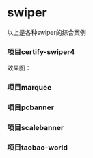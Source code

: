 # swiper
以上是各种swiper的综合案例

### 项目certify-swiper4
效果图：

### 项目marquee

### 项目pcbanner

### 项目scalebanner

### 项目taobao-world

